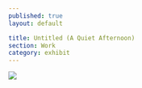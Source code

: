 ```yaml
---
published: true
layout: default

title: Untitled (A Quiet Afternoon)
section: Work
category: exhibit
---
```


![](https://farm6.staticflickr.com/5526/30237863691_fc823ee950_z_d.jpg)
